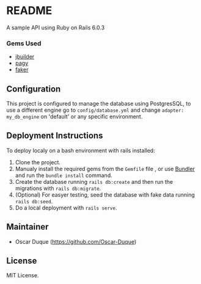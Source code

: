 # README

A sample API using Ruby on Rails 6.0.3

### Gems Used

* [jbuilder](https://github.com/rails/jbuilder)
* [pagy](https://github.com/ddnexus/pagy)
* [faker](https://github.com/faker-ruby/faker)

## Configuration

This project is configured to manage the database using PostgresSQL, to use a different engine go to `config/database.yml` and change `adapter: my_db_engine` on 'default' or any specific environment.

## Deployment Instructions

To deploy localy on a bash environment with rails installed:
1. Clone the project.
2. Manualy install the required gems from the `Gemfile` file , or use [Bundler](https://bundler.io/) and run the `bundle install` command.
3. Create the database running `rails db:create` and then run the migrations with `rails db:migrate`.
4. (Optional) For easyer testing, seed the database with fake data running `rails db:seed`.
5. Do a local deployment with `rails serve`.

## Maintainer

* Oscar Duque (https://github.com/Oscar-Duque)

## License

MIT License.
